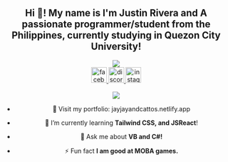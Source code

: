 <h2 align="center">Hi 👋! My name is I'm Justin Rivera and A passionate programmer/student from the Philippines, currently studying in Quezon City University!</h2>



<div align="center">
  <img src="https://github-readme-stats.vercel.app/api?username=jayjayandcattos&hide_title=false&hide_rank=false&show_icons=true&include_all_commits=true&count_private=true&disable_animations=false&theme=dracula&locale=en&hide_border=false" 
</div>



<div align="center">
  <a href="https://www.facebook.com/Lunat1ko" target="_blank">
    <img src="https://img.shields.io/static/v1?message=Facebook&logo=facebook&label=&color=1877F2&logoColor=white&labelColor=&style=for-the-badge" height="35" alt="facebook logo"  />
  </a>
  <a href="@justinnnnnnnnnnnnnnnnnnnnn" target="_blank">
    <img src="https://img.shields.io/static/v1?message=Discord&logo=discord&label=&color=7289DA&logoColor=white&labelColor=&style=for-the-badge" height="35" alt="discord logo"  />
  </a>
  <a href="https://www.instagram.com/justinsan1ty/" target="_blank">
    <img src="https://img.shields.io/static/v1?message=Instagram&logo=instagram&label=&color=E4405F&logoColor=white&labelColor=&style=for-the-badge" height="35" alt="instagram logo"  />
  </a>
</div>



<br clear="both">


<div align="center">
  <img src="https://profile-counter.glitch.me/jayjayandcattos/count.svg?"  />
</div>


- 🔭 Visit my portfolio: jayjayandcattos.netlify.app

- 🌱 I’m currently learning **Tailwind CSS, and JSReact**!


- 💬 Ask me about **VB and C#!**

- ⚡ Fun fact **I am good at MOBA games.**


<p align="left">
</p>


